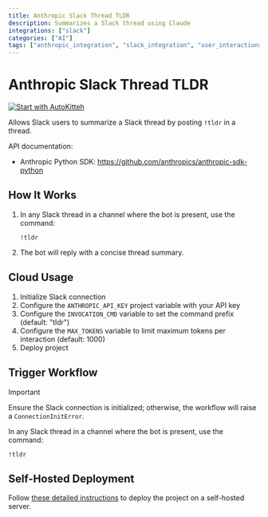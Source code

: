```yaml
---
title: Anthropic Slack Thread TLDR
description: Summarizes a Slack thread using Claude
integrations: ["slack"]
categories: ["AI"]
tags: ["anthropic_integration", "slack_integration", "user_interactions", "notifications", "webhook_handling"]
---
```


# Anthropic Slack Thread TLDR

[![Start with AutoKitteh](https://autokitteh.com/assets/autokitteh-badge.svg)](https://app.autokitteh.cloud/template?name=anthropic_slack_thread_tldr)

Allows Slack users to summarize a Slack thread by posting `!tldr` in a thread.

API documentation:

- Anthropic Python SDK: https://github.com/anthropics/anthropic-sdk-python

## How It Works

1. In any Slack thread in a channel where the bot is present, use the command:

   ```
   !tldr
   ```

2. The bot will reply with a concise thread summary.

## Cloud Usage

1. Initialize Slack connection
2. Configure the `ANTHROPIC_API_KEY` project variable with your API key
3. Configure the `INVOCATION_CMD` variable to set the command prefix (default: "tldr")
4. Configure the `MAX_TOKENS` variable to limit maximum tokens per interaction (default: 1000)
5. Deploy project

## Trigger Workflow

> [!IMPORTANT]
> Ensure the Slack connection is initialized; otherwise, the workflow will raise a `ConnectionInitError`.

In any Slack thread in a channel where the bot is present, use the command:

```
!tldr
```

## Self-Hosted Deployment

Follow [these detailed instructions](https://docs.autokitteh.com/get_started/deployment) to deploy the project on a self-hosted server.
